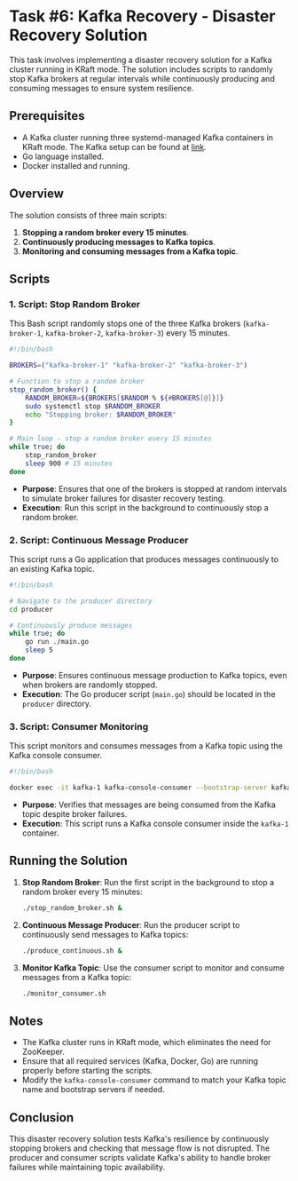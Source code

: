 
# Task #6: Kafka Recovery - Disaster Recovery Solution

This task involves implementing a disaster recovery solution for a Kafka cluster running in KRaft mode. The solution includes scripts to randomly stop Kafka brokers at regular intervals while continuously producing and consuming messages to ensure system resilience.

## Prerequisites

- A Kafka cluster running three systemd-managed Kafka containers in KRaft mode. The Kafka setup can be found at [link](https://github.com/dysmon/DevOps/tree/main/kafka/task5).
- Go language installed.
- Docker installed and running.

## Overview

The solution consists of three main scripts:

1. **Stopping a random broker every 15 minutes**.
2. **Continuously producing messages to Kafka topics**.
3. **Monitoring and consuming messages from a Kafka topic**.

## Scripts

### 1. Script: Stop Random Broker

This Bash script randomly stops one of the three Kafka brokers (`kafka-broker-1`, `kafka-broker-2`, `kafka-broker-3`) every 15 minutes.

```bash
#!/bin/bash

BROKERS=("kafka-broker-1" "kafka-broker-2" "kafka-broker-3")

# Function to stop a random broker
stop_random_broker() {
    RANDOM_BROKER=${BROKERS[$RANDOM % ${#BROKERS[@]}]}
    sudo systemctl stop $RANDOM_BROKER
    echo "Stopping broker: $RANDOM_BROKER"
}

# Main loop - stop a random broker every 15 minutes
while true; do
    stop_random_broker
    sleep 900 # 15 minutes
done
```

- **Purpose**: Ensures that one of the brokers is stopped at random intervals to simulate broker failures for disaster recovery testing.
- **Execution**: Run this script in the background to continuously stop a random broker.

### 2. Script: Continuous Message Producer

This script runs a Go application that produces messages continuously to an existing Kafka topic.

```bash
#!/bin/bash

# Navigate to the producer directory
cd producer

# Continuously produce messages
while true; do
    go run ./main.go
    sleep 5
done
```

- **Purpose**: Ensures continuous message production to Kafka topics, even when brokers are randomly stopped.
- **Execution**: The Go producer script (`main.go`) should be located in the `producer` directory.

### 3. Script: Consumer Monitoring

This script monitors and consumes messages from a Kafka topic using the Kafka console consumer.

```bash
#!/bin/bash

docker exec -it kafka-1 kafka-console-consumer --bootstrap-server kafka-1:19092,kafka-2:19093,kafka-3:19094 --topic hi-topic --from-beginning
```

- **Purpose**: Verifies that messages are being consumed from the Kafka topic despite broker failures.
- **Execution**: This script runs a Kafka console consumer inside the `kafka-1` container.

## Running the Solution

1. **Stop Random Broker**: Run the first script in the background to stop a random broker every 15 minutes:
   ```bash
   ./stop_random_broker.sh &
   ```

2. **Continuous Message Producer**: Run the producer script to continuously send messages to Kafka topics:
   ```bash
   ./produce_continuous.sh &
   ```

3. **Monitor Kafka Topic**: Use the consumer script to monitor and consume messages from a Kafka topic:
   ```bash
   ./monitor_consumer.sh
   ```

## Notes

- The Kafka cluster runs in KRaft mode, which eliminates the need for ZooKeeper.
- Ensure that all required services (Kafka, Docker, Go) are running properly before starting the scripts.
- Modify the `kafka-console-consumer` command to match your Kafka topic name and bootstrap servers if needed.

## Conclusion

This disaster recovery solution tests Kafka's resilience by continuously stopping brokers and checking that message flow is not disrupted. The producer and consumer scripts validate Kafka's ability to handle broker failures while maintaining topic availability.
